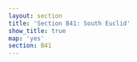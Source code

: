 ```yaml
---
layout: section
title: 'Section B41: South Euclid'
show_title: true
map: 'yes'
section: B41
---
```


